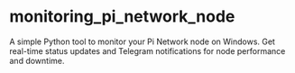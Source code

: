 # monitoring_pi_network_node
A simple Python tool to monitor your Pi Network node on Windows. Get real-time status updates and Telegram notifications for node performance and downtime.
